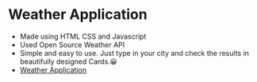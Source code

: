 # Weather Application

+ Made using HTML CSS and Javascript
+ Used Open Source Weather API
+ Simple and easy to use. Just type in your city and check the results in beautifully designed Cards.😀
+ [Weather Application](https://kbamborde.github.io/Weather-Application-/Index.html "Weather Application") 
